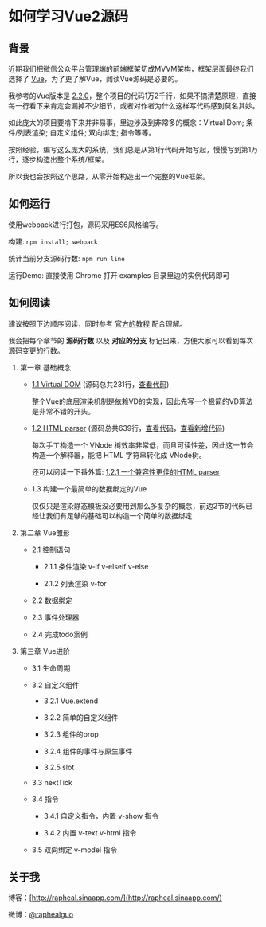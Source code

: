 # 如何学习Vue2源码

## 背景

近期我们把微信公众平台管理端的前端框架切成MVVM架构，框架层面最终我们选择了 [Vue](https://github.com/vuejs/vue)，为了更了解Vue，阅读Vue源码是必要的。

我参考的Vue版本是 [2.2.0](https://github.com/vuejs/vue/tree/v2.2.0)，整个项目的代码1万2千行，如果不搞清楚原理，直接每一行看下来肯定会漏掉不少细节，或者对作者为什么这样写代码感到莫名其妙。

如此庞大的项目要啃下来并非易事，里边涉及到非常多的概念：Virtual Dom; 条件/列表渲染; 自定义组件; 双向绑定; 指令等等。

按照经验，编写这么庞大的系统，我们总是从第1行代码开始写起，慢慢写到第1万行，逐步构造出整个系统/框架。

所以我也会按照这个思路，从零开始构造出一个完整的Vue框架。

## 如何运行

使用webpack进行打包，源码采用ES6风格编写。

构建:  `npm install; webpack`

统计当前分支源码行数: `npm run line`

运行Demo: 直接使用 Chrome 打开 examples 目录里边的实例代码即可

## 如何阅读

建议按照下边顺序阅读，同时参考 [官方的教程](https://cn.vuejs.org/v2/guide/index.html) 配合理解。

我会把每个章节的 **源码行数** 以及 **对应的分支** 标记出来，方便大家可以看到每次源码变更的行数。

1. 第一章 基础概念

	* [1.1 Virtual DOM](./1.1.md) (源码总共231行，[查看代码](https://github.com/raphealguo/how-to-learn-vue2/tree/1.1))

		整个Vue的底层渲染机制是依赖VD的实现，因此先写一个极简的VD算法是非常不错的开头。

	* [1.2 HTML parser](./1.2.md) (源码总共639行，[查看代码](https://github.com/raphealguo/how-to-learn-vue2/tree/1.2)，[查看新增代码](https://github.com/raphealguo/how-to-learn-vue2/compare/1.1...1.2))

		每次手工构造一个 VNode 树效率非常低，而且可读性差，因此这一节会构造一个解释器，能把 HTML 字符串转化成 VNode树。

		还可以阅读一下番外篇: [1.2.1 一个兼容性更佳的HTML parser](./1.2.1.md)

	* 1.3 构建一个最简单的数据绑定的Vue

		仅仅只是渲染静态模板没必要用到那么多复杂的概念，前边2节的代码已经让我们有足够的基础可以构造一个简单的数据绑定

2. 第二章 Vue雏形

	* 2.1 控制语句

		* 2.1.1 条件渲染 v-if v-elseif v-else

		* 2.1.2 列表渲染 v-for

	* 2.2 数据绑定

	* 2.3 事件处理器

	* 2.4 完成todo案例

3. 第三章 Vue进阶

	* 3.1 生命周期

	* 3.2 自定义组件

		* 3.2.1 Vue.extend

		* 3.2.2 简单的自定义组件

		* 3.2.3 组件的prop

		* 3.2.4 组件的事件与原生事件

		* 3.2.5 slot

	* 3.3 nextTick

	* 3.4 指令

		* 3.4.1 自定义指令，内置 v-show 指令

		* 3.4.2 内置 v-text v-html 指令

	* 3.5 双向绑定 v-model 指令


## 关于我

博客：[http://rapheal.sinaapp.com/](http://rapheal.sinaapp.com/)

微博：[@raphealguo](http://weibo.com/p/1005051628949221)